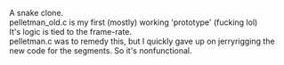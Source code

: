 A snake clone. \
pelletman_old.c is my first (mostly) working 'prototype' (fucking lol) \
It's logic is tied to the frame-rate. \
pelletman.c was to remedy this, but I quickly gave up on jerryrigging the new code for the segments. So it's nonfunctional.
